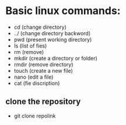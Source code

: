 # Basic linux commands:
- cd (change directory)
- ../ (change directory backword)
- pwd (present working directory)
- ls (list of fies)
- rm (remove)
- mkdir (create a directory or folder)
- rmdir (remove directory)
- touch (create a new file)
- nano (edit a file)
- cat (fie discription)
## clone the repository
- git clone repolink
